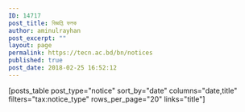 ```yaml
---
ID: 14717
post_title: বিজ্ঞপ্তি ফলক
author: aminulrayhan
post_excerpt: ""
layout: page
permalink: https://tecn.ac.bd/bn/notices
published: true
post_date: 2018-02-25 16:52:12
---
```

[posts_table post_type="notice" sort_by="date" columns="date,title" filters="tax:notice_type" rows_per_page="20" links="title"]